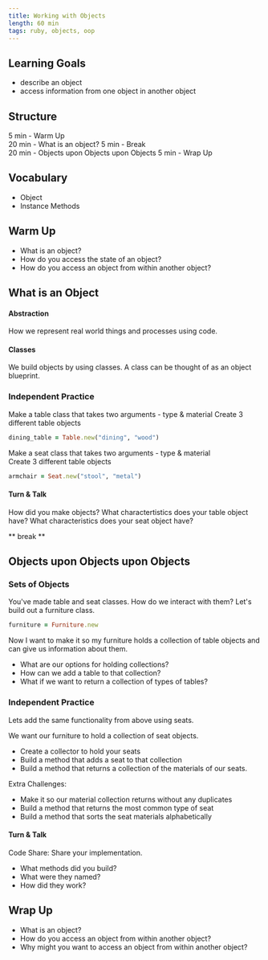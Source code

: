 ```yaml
---
title: Working with Objects
length: 60 min
tags: ruby, objects, oop
---
```


## Learning Goals  
* describe an object 
* access information from one object in another object  

## Structure  
5 min - Warm Up  
20 min - What is an object?
5 min - Break  
20 min - Objects upon Objects upon Objects
5 min - Wrap Up

## Vocabulary  
* Object
* Instance Methods

## Warm Up  
* What is an object?  
* How do you access the state of an object?  
* How do you access an object from within another object?  

## What is an Object
#### Abstraction  
How we represent real world things and processes using code.  

#### Classes  
We build objects by using classes. A class can be thought of as an object blueprint.   

### Independent Practice  
Make a table class that takes two arguments - type & material 
Create 3 different table objects

```ruby 
dining_table = Table.new("dining", "wood")
``` 
Make a seat class that takes two arguments - type & material  
Create 3 different table objects 

```ruby 
armchair = Seat.new("stool", "metal")
```
#### Turn & Talk  
How did you make objects? What charactertistics does your table object have? What characteristics does your seat object have? 

** break **

## Objects upon Objects upon Objects 
### Sets of Objects  
You've made table and seat classes. How do we interact with them? Let's build out a furniture class.  

```ruby
furniture = Furniture.new
```  

Now I want to make it so my furniture holds a collection of table objects and can give us information about them.     

*  What are our options for holding collections?   
*  How can we add a table to that collection?   
*  What if we want to return a collection of types of tables?  

### Independent Practice  
Lets add the same functionality from above using seats. 

We want our furniture to hold a collection of seat objects.   

*  Create a collector to hold your seats  
*  Build a method that adds a seat to that collection   
*  Build a method that returns a collection of the materials of our seats. 

Extra Challenges:  

*  Make it so our material collection returns without any duplicates  
*  Build a method that returns the most common type of seat  
*  Build a method that sorts the seat materials alphabetically 

#### Turn & Talk  
Code Share: Share your implementation.   

*  What methods did you build?  
  *  What were they named?  
  *  How did they work? 

## Wrap Up  
* What is an object? 
* How do you access an object from within another object? 
* Why might you want to access an object from within another object?


